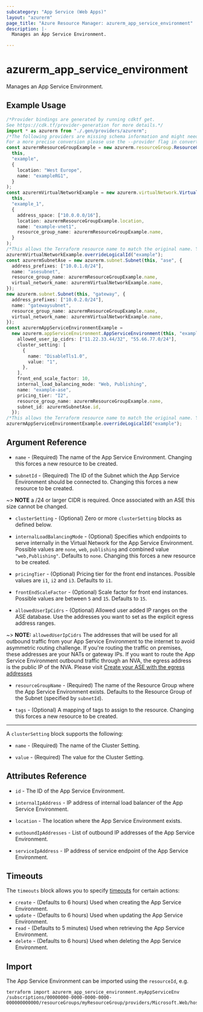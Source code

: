 ```yaml
---
subcategory: "App Service (Web Apps)"
layout: "azurerm"
page_title: "Azure Resource Manager: azurerm_app_service_environment"
description: |-
  Manages an App Service Environment.

---
```


# azurerm\_app\_service\_environment

Manages an App Service Environment.

## Example Usage

```typescript
/*Provider bindings are generated by running cdktf get.
See https://cdk.tf/provider-generation for more details.*/
import * as azurerm from "./.gen/providers/azurerm";
/*The following providers are missing schema information and might need manual adjustments to synthesize correctly: azurerm.
For a more precise conversion please use the --provider flag in convert.*/
const azurermResourceGroupExample = new azurerm.resourceGroup.ResourceGroup(
  this,
  "example",
  {
    location: "West Europe",
    name: "exampleRG1",
  }
);
const azurermVirtualNetworkExample = new azurerm.virtualNetwork.VirtualNetwork(
  this,
  "example_1",
  {
    address_space: ["10.0.0.0/16"],
    location: azurermResourceGroupExample.location,
    name: "example-vnet1",
    resource_group_name: azurermResourceGroupExample.name,
  }
);
/*This allows the Terraform resource name to match the original name. You can remove the call if you don't need them to match.*/
azurermVirtualNetworkExample.overrideLogicalId("example");
const azurermSubnetAse = new azurerm.subnet.Subnet(this, "ase", {
  address_prefixes: ["10.0.1.0/24"],
  name: "asesubnet",
  resource_group_name: azurermResourceGroupExample.name,
  virtual_network_name: azurermVirtualNetworkExample.name,
});
new azurerm.subnet.Subnet(this, "gateway", {
  address_prefixes: ["10.0.2.0/24"],
  name: "gatewaysubnet",
  resource_group_name: azurermResourceGroupExample.name,
  virtual_network_name: azurermVirtualNetworkExample.name,
});
const azurermAppServiceEnvironmentExample =
  new azurerm.appServiceEnvironment.AppServiceEnvironment(this, "example_4", {
    allowed_user_ip_cidrs: ["11.22.33.44/32", "55.66.77.0/24"],
    cluster_setting: [
      {
        name: "DisableTls1.0",
        value: "1",
      },
    ],
    front_end_scale_factor: 10,
    internal_load_balancing_mode: "Web, Publishing",
    name: "example-ase",
    pricing_tier: "I2",
    resource_group_name: azurermResourceGroupExample.name,
    subnet_id: azurermSubnetAse.id,
  });
/*This allows the Terraform resource name to match the original name. You can remove the call if you don't need them to match.*/
azurermAppServiceEnvironmentExample.overrideLogicalId("example");

```

## Argument Reference

*   `name` - (Required) The name of the App Service Environment. Changing this forces a new resource to be created.

*   `subnetId` - (Required) The ID of the Subnet which the App Service Environment should be connected to. Changing this forces a new resource to be created.

\~> **NOTE** a /24 or larger CIDR is required. Once associated with an ASE this size cannot be changed.

*   `clusterSetting` - (Optional) Zero or more `clusterSetting` blocks as defined below.

*   `internalLoadBalancingMode` - (Optional) Specifies which endpoints to serve internally in the Virtual Network for the App Service Environment. Possible values are `none`, `web`, `publishing` and combined value `"web,Publishing"`. Defaults to `none`. Changing this forces a new resource to be created.

*   `pricingTier` - (Optional) Pricing tier for the front end instances. Possible values are `i1`, `i2` and `i3`. Defaults to `i1`.

*   `frontEndScaleFactor` - (Optional) Scale factor for front end instances. Possible values are between `5` and `15`. Defaults to `15`.

*   `allowedUserIpCidrs` - (Optional) Allowed user added IP ranges on the ASE database. Use the addresses you want to set as the explicit egress address ranges.

\~> **NOTE:** `allowedUserIpCidrs` The addresses that will be used for all outbound traffic from your App Service Environment to the internet to avoid asymmetric routing challenge. If you're routing the traffic on premises, these addresses are your NATs or gateway IPs. If you want to route the App Service Environment outbound traffic through an NVA, the egress address is the public IP of the NVA. Please visit [Create your ASE with the egress addresses](https://docs.microsoft.com/azure/app-service/environment/forced-tunnel-support#add-your-own-ips-to-the-ase-azure-sql-firewall)

*   `resourceGroupName` - (Required) The name of the Resource Group where the App Service Environment exists. Defaults to the Resource Group of the Subnet (specified by `subnetId`).

*   `tags` - (Optional) A mapping of tags to assign to the resource. Changing this forces a new resource to be created.

***

A `clusterSetting` block supports the following:

*   `name` - (Required) The name of the Cluster Setting.

*   `value` - (Required) The value for the Cluster Setting.

## Attributes Reference

*   `id` - The ID of the App Service Environment.

*   `internalIpAddress` - IP address of internal load balancer of the App Service Environment.

*   `location` - The location where the App Service Environment exists.

*   `outboundIpAddresses` - List of outbound IP addresses of the App Service Environment.

*   `serviceIpAddress` - IP address of service endpoint of the App Service Environment.

## Timeouts

The `timeouts` block allows you to specify [timeouts](https://www.terraform.io/language/resources/syntax#operation-timeouts) for certain actions:

* `create` - (Defaults to 6 hours) Used when creating the App Service Environment.
* `update` - (Defaults to 6 hours) Used when updating the App Service Environment.
* `read` - (Defaults to 5 minutes) Used when retrieving the App Service Environment.
* `delete` - (Defaults to 6 hours) Used when deleting the App Service Environment.

## Import

The App Service Environment can be imported using the `resourceId`, e.g.

```shell
terraform import azurerm_app_service_environment.myAppServiceEnv /subscriptions/00000000-0000-0000-0000-000000000000/resourceGroups/myResourceGroup/providers/Microsoft.Web/hostingEnvironments/myAppServiceEnv
```
